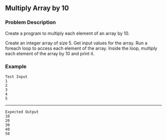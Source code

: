 ## Multiply Array by 10

### Problem Description
Create a program to multiply each element of an array by 10.

Create an integer array of size 5.
Get input values for the array.
Run a foreach loop to access each element of the array.
Inside the loop, multiply each element of the array by 10 and print it.

### Example
    Test Input
    1
    2
    3
    4
    5
-----
    Expected Output
    10
    20
    30
    40
    50